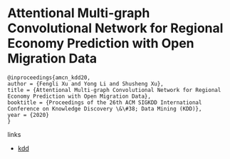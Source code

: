 # Attentional Multi-graph Convolutional Network for Regional Economy Prediction with Open Migration Data

```
@inproceedings{amcn_kdd20,
author = {Fengli Xu and Yong Li and Shusheng Xu},
title = {Attentional Multi-graph Convolutional Network for Regional Economy Prediction with Open Migration Data},
booktitle = {Proceedings of the 26th ACM SIGKDD International Conference on Knowledge Discovery \&\#38; Data Mining (KDD)},
year = {2020}
}
```

links
- [kdd](https://www.kdd.org/kdd2020/accepted-papers/view/attentional-multi-graph-convolutional-network-for-regional-economy-predicti)
